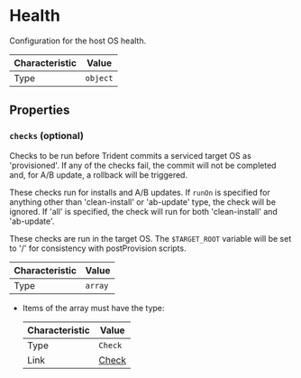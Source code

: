 <!-- THIS FILE IS AUTOMATICALLY GENERATED BY DOCBUILDER, DO NOT EDIT MANUALLY! -->

# Health

Configuration for the host OS health.

| Characteristic | Value    |
| -------------- | -------- |
| Type           | `object` |

## Properties

### `checks` (optional)

Checks to be run before Trident commits a serviced target OS as 'provisioned'. If any of the checks fail, the commit will not be completed and, for A/B update, a rollback will be triggered.

These checks run for installs and A/B updates. If `runOn` is specified for anything other than 'clean-install' or 'ab-update' type, the check will be ignored. If 'all' is specified, the check will run for both 'clean-install' and 'ab-update'.

These checks are run in the target OS. The `$TARGET_ROOT` variable will be set to '/' for consistency with postProvision scripts.

| Characteristic | Value   |
| -------------- | ------- |
| Type           | `array` |

- Items of the array must have the type:

   | Characteristic | Value               |
   | -------------- | ------------------- |
   | Type           | `Check`             |
   | Link           | [Check](./Check.md) |

